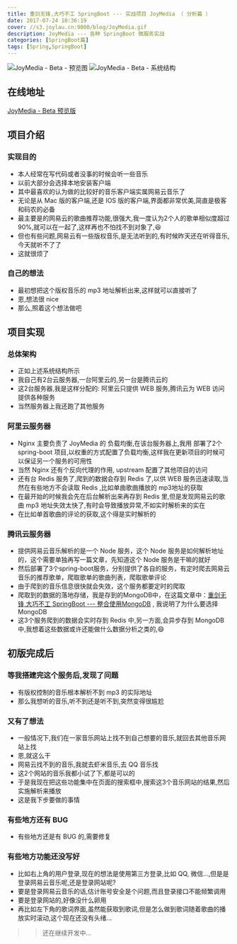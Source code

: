 ```yaml
---
title: 重剑无锋,大巧不工 SpringBoot --- 实战项目 JoyMedia （ 分析篇 ）
date: 2017-07-24 10:36:19
cover: //s3.joylau.cn:9000/blog/JoyMedia.gif
description: JoyMedia --- 各种 SpringBoot 微服务实战
categories: [SpringBoot篇]
tags: [Spring,SpringBoot]
---
```


<!-- more -->


![JoyMedia - Beta - 预览图](//s3.joylau.cn:9000/blog/JoyMedia.gif)
![JoyMedia - Beta - 系统结构](//s3.joylau.cn:9000/blog/JoyMedia.png)

## 在线地址
[JoyMedia - Beta 预览版](http://media.joylau.cn)


## 项目介绍
### 实现目的
- 本人经常在写代码或者没事的时候会听一些音乐
- 以前大部分会选择本地安装客户端
- 其中最喜欢的认为做的比较好的音乐客户端实属网易云音乐了
- 无论是从 Mac 版的客户端,还是 IOS 版的客户端,界面都非常优美,简直是极客和码农的必备
- 最主要是的网易云的歌曲推荐功能,很强大,我一度认为2个人的歌单相似度超过90%,就可以在一起了,这样再也不怕找不到对象了,😆
- 但也有些问题,网易云有一些版权音乐,是无法听到的,有时候昨天还在听得音乐,今天就听不了了
- 这就很烦了

### 自己的想法
- 最初想把这个版权音乐的 mp3 地址解析出来,这样就可以直接听了
- 恩,想法很 nice
- 那么,照着这个想法做吧

## 项目实现
### 总体架构
- 正如上述系统结构所示
- 我自己有2台云服务器,一台阿里云的,另一台是腾讯云的
- 这2台服务器,我是这样分配的: 阿里云只提供 WEB 服务,腾讯云为 WEB 访问提供各种服务
- 当然服务器上我还跑了其他服务

### 阿里云服务器
- Nginx 主要负责了 JoyMedia 的 负载均衡,在该台服务器上,我用 部署了2个 spring-boot 项目,以权重的方式配置了负载均衡,这样我在更新项目的时候可以保证另一个服务的可用性
- 当然 Nginx 还有个反向代理的作用, upstream 配置了其他项目的访问
- 还有台 Redis 服务了,爬到的数据会存到 Redis 了,以供 WEB 服务迅速读取,当然在有些地方不会读取 Redis ,比如单曲歌曲播放的 mp3地址的获取
- 在最开始的时候我会先在后台解析出来再存到 Redis 里,但是发现网易云的歌曲 mp3 地址失效太快了,有时会导致播放异常,不如实时解析来的实在
- 在比如单首歌曲的评论的获取,这个得是实时解析的

### 腾讯云服务器
- 提供网易云音乐解析的是一个 Node 服务，这个 Node 服务是如何解析地址的，这个需要单独再写一篇文章，先知道这个 Node 服务是干嘛的就好
- 然后部署了3个spring-boot服务，分别提供了各自的服务，有定时爬去网易云音乐的推荐歌单，爬取歌单的歌曲列表，爬取歌单评论
- 由于爬到的音乐信息很快就会失效，这个服务都要定时的爬取
- 爬取到的数据的落地存储，我是存到的MongoDB中，在这篇文章中：[重剑无锋,大巧不工 SpringBoot --- 整合使用MongoDB](http://blog.joylau.cn/2017/07/18/SpringBoot-MongoDB/) , 我说明了为什么要选择 MongoDB
- 这3个服务爬到的数据会实时存到 Redis 中,另一方面,会异步存到 MongoDB 中,我想着这些数据或许还能做什么数据分析之类的,😄

## 初版完成后
### 等我搭建完这个服务后,发现了问题
- 有版权控制的音乐根本解析不到 mp3 的实际地址
- 那么我想听的音乐,听不到还是听不到,突然变得很尴尬

### 又有了想法
- 一般情况下,我们在一家音乐网站上找不到自己想要的音乐,就回去其他音乐网站上找
- 恩,就这么干
- 网易云找不到的音乐,我就去虾米音乐,去 QQ 音乐找
- 这2个网站的音乐我都小试了下,都是可以的
- 于是我现在把这些功能集中在页面的搜索框中,搜索这3个音乐网站的结果,然后实施解析来播放
- 这是我下步要做的事情

### 有些地方还有 BUG
- 有些地方还是有 BUG 的,需要修复

### 有些地方功能还没写好
- 比如右上角的用户登录,现在的想法是使用第三方登录,比如 QQ, 微信...,但是是登录网易云音乐呢,还是登录网站呢?
- 要是登录网易云音乐的话,估计账号安全是个问题,而且登录接口不能频繁调用
- 要是登录网站的,好像没什么卵用
- 再比如左下角的歌词界面,虽然能获取到歌词,但是怎么做到歌词随着歌曲的播放实时滚动,这个现在还没有头绪...

>> 还在继续开发中...